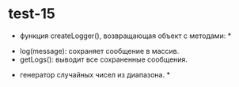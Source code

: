 # test-15

* функция createLogger(), возвращающая объект с методами: *
- log(message): сохраняет сообщение в массив.
- getLogs(): выводит все сохраненные сообщения.

* генератор случайных чисел из диапазона. *
